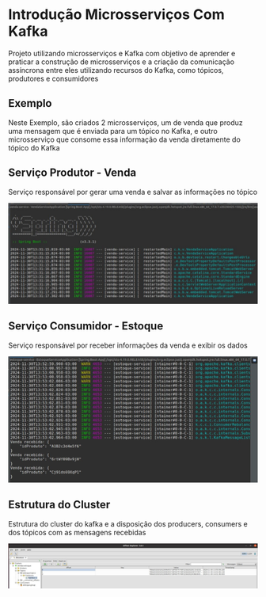 # Introdução Microsserviços Com Kafka

<p>Projeto utilizando microsserviços e Kafka com objetivo de aprender e praticar a construção de microsserviços e a criação da comunicação assíncrona entre eles utilizando recursos do Kafka, como tópicos, produtores e consumidores</p>

## Exemplo
<p>Neste Exemplo, são criados 2 microsserviços, um de venda que produz uma mensagem que é enviada para um tópico no Kafka, e outro microsserviço que consome essa informação da venda diretamente do tópico do Kafka</p>

## Serviço Produtor - Venda
<p>Serviço responsável por gerar uma venda e salvar as informações no tópico</p>
<img src="https://github.com/CarlosVinicios99/Introducao-Microsservicos-Com-Kafka/blob/main/producer.jpeg?raw=true">

## Serviço Consumidor - Estoque
<p>Serviço responsável por receber informações da venda e exibir os dados</p>
<img src="https://github.com/CarlosVinicios99/Introducao-Microsservicos-Com-Kafka/blob/main/consumer.jpeg?raw=true">

## Estrutura do Cluster 
<p>Estrutura do cluster do kafka e a disposição dos producers, consumers e dos tópicos com as mensagens recebidas</p>
<img src="https://github.com/CarlosVinicios99/Introducao-Microsservicos-Com-Kafka/blob/main/cluster.jpeg?raw=true">
